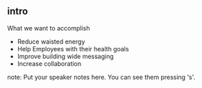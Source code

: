##  intro

What we want to accomplish
  
  * Reduce waisted energy
  * Help Employees with their health goals
  * Improve building wide messaging
  * Increase collaboration

note:
    Put your speaker notes here.
    You can see them pressing 's'.
